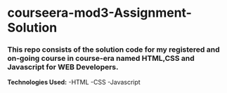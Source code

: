 # courseera-mod3-Assignment-Solution

### This repo consists of the solution code for my registered and on-going course in course-era named HTML,CSS and Javascript for WEB Developers.

**Technologies Used:**
-HTML
-CSS
-Javascript

